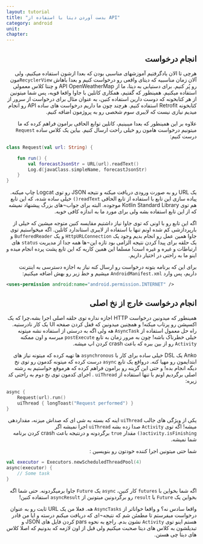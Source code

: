 ```yaml
---
layout: tutorial
title: "بدست آوردن دیتا با استفاده از API"
category: android
unit: 
chapter: 
---
```



<div dir="rtl" markdown="1">



<div dir="rtl" markdown="1" id="انجام-درخواست" >

## انجام درخواست

</div>

هرچی تا الان یادگرفتیم آموزشهای مناسبی بودن که بعدا ازشون استفاده میکنیم، ولی آلان زمان مناسبیه که دیتای واقعی رو درخواست کنیم و بعدا باهاش `RecyclerView`مون رو پُر کنیم. برای دستیابی به دیتا، ما از API  OpenWeatherMap و چنتا کلاس معمولی استفاده میکنیم. همینطور که گفتیم، همکاری کاتلین با جاوا واقعا قویه، پس شما میتونین از هر کتابخونه که دوست دارین استفاده کنین، به عنوان مثال برای درخواست از سرور از کتابخونه Retrofit استفاده کنیم. هرچند چون ما داریم درخواست های ساده API رو انجام میدیم نیازی نیست که لایبری سوم شخصی رو به پروژمون اضافه کنیم.

علاوه بر این همینطور که بعدا میبینیم، کاتلین توابع الحاقی برامون فراهم کرده که ما میتونیم درخواست هامون رو خیلی راحت ارسال کنیم. بیاین یک کلاس ساده `Request` درست کنیم:

</div>

```kotlin
class Request(val url: String) {

    fun run() {
        val forecastJsonStr = URL(url).readText()
        Log.d(javaClass.simpleName, forecastJsonStr)
    }
}
```

<div dir="rtl" markdown="1">

یک URL رو به صورت ورودی دریافت میکنه و نتیجه JSON رو توی Logcat چاپ میکنه. پیاده سازی این تابع با استفاده از تابع الحاقی `readText()` خیلی ساده شده، که این تابع هم توی Kotlin Standard Library موجوده. البته برای جواب¬های بزرگ پیشنهاد نمیشه که از این تابع استفاده بشه ولی برای مورد ما به اندازه کافی خوبه.

اگه این تابع رو با اونی که توی جاوا نیاز داشتیم مقایسه کنین متوجه میشین که خیلی از بارپردازشی کم شده اونم تنها با استفاده از لایبری استاندارد کاتلین. اگه میخواستیم توی جاوا همین عمل رو انجام بدیم وجود یک `HttpURLConnection` و یک `BufferedReader` و یک حلقه برای پیدا کردن نتیجه الزامی بود تازه این¬ها همه جدا از مدیریت `status` های ارتباطات و غیره و غیره است! مسلما این همین کاریه که این تابع پشت پرده انجام میده و اینو ما به راحتی در اختیار داریم.

برای این که برنامه بتونه درخواست رو ارسال کنه نیاز به اجازه دسترسی به اینترنت داریم، پس وارد `AndroidManifest.xml` میشیم و خط زیر رو بهش اضافه میکنیم:


</div>

```xml
<uses-permission android:name="android.permission.INTERNET" />
```

<div dir="rtl" markdown="1">

<div dir="rtl" markdown="1" id="انجام-درخواست-خارج-از-نخ-اصلی" >

## انجام درخواست خارج از نخ اصلی

</div>

همینطور که میدونین درخواست HTTP اجازه نداره توی حلقه اصلی اجرا بشه،چرا که یک اکسپشن رو پرتاب میکنه! و همچنین میدونین که قفل کردن صفحه UI یک کار نادرستیه. راه حل معمول استفاده از `AsyncTask` هه ولی اگه به درستی از استفاده نشه میتونه خیلی خطرناک باشه! چون به مرور زمان به تابع `postExecute` میرسه و اون ممکنه `Activity` رو از بین ببره که باعث crash کردن اپ میشه.

Anko یک DSL خیلی ساده برای کار با `asynchronous` ها تهیه کرده که میتونه نیاز های ابتدایمون رو مهیا کنه. درواقع یک تابع `async` درست کرده که میتونه کدمون رو توی نخ دیگه انجام بده! و حتی این گزینه رو برامون فراهم کرده که هرموقع خواستیم به رشته اصلی برگردیم اونم با تنها استفاده از `uiThread` . اجرای کدمون توی نخ دوم به راحتی کد زیره:

</div>

```kotlin
async {
    Request(url).run()
    uiThread { longToast("Request performed") }
}
```
<div dir="rtl" markdown="1">

یکی از ویژگی های جالب `uiThread` اینه که بسته به شی ای که صداش میزنه، مقداردهی میشه! اگه توی `Activity` صدا زده بشه `uiThread` اجرا نمیشه اگر `activity.isFinishing()` مقدار `true` برگردونه و درنتیجه باعث crash کردن برنامه شما نمیشه.

شما حتی میتونین اجرا کننده خودتون رو بنویسین :

</div>

```kotlin
val executor = Executors.newScheduledThreadPool(4)
async(executor) {
    // Some task
}
```

<div dir="rtl" markdown="1">

اگه شما بخواین با `futures` کار کنین، `async` یک `Future` جاوا برمیگردونه. حتی شما اگه بخواین یک `Future` با `result` رو برگردونین میتونین از `asyncResult` استفاده کنین!

واقعا سادس نه؟ و واقعا خواناتر از `AsyncTasks` هه. فعلا من یک URL ثابت رو به عنوان درخواست میفرستم تا مطمئن شم که نتیجه¬ای که دریافت میکنم درسته و ایا من قادر هستم اینو توی `Activity` نشون بدم. راجع به نحوه pars کردن فایل های JSON و تبدیلشون به کلاس های دیتا صحبت میکنیم ولی قبل از اون لازمه که بدونیم که اصلا کلاس های دیتا چی هستن.

</div>




